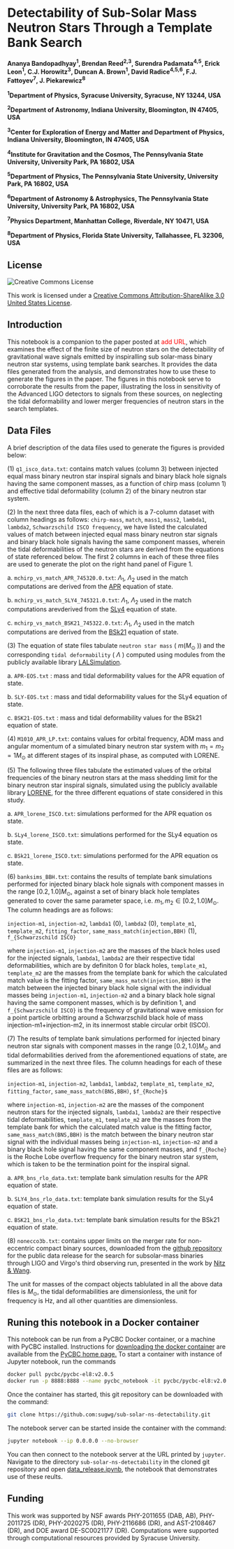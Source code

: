 # Detectability of Sub-Solar Mass Neutron Stars Through a Template Bank Search

**Ananya Bandopadhyay<sup>1</sup>, Brendan Reed<sup>2,3</sup>, Surendra Padamata<sup>4,5</sup>, Erick Leon<sup>1</sup>, C.J. Horowitz<sup>3</sup>, Duncan A. Brown<sup>1</sup>, David Radice<sup>4,5,6</sup>, F.J. Fattoyev<sup>7</sup>, J. Piekarewicz<sup>8</sup>**

**<sup>1</sup>Department of Physics, Syracuse University, Syracuse, NY 13244, USA**

**<sup>2</sup>Department of Astronomy, Indiana University, Bloomington, IN 47405, USA**

**<sup>3</sup>Center for Exploration of Energy and Matter and Department of Physics, Indiana University, Bloomington, IN 47405, USA**

**<sup>4</sup>Institute for Gravitation and the Cosmos, The Pennsylvania State University, University Park, PA 16802, USA**
    
**<sup>5</sup>Department of Physics, The Pennsylvania State University, University Park, PA 16802, USA**

**<sup>6</sup>Department of Astronomy & Astrophysics, The Pennsylvania State University, University Park, PA 16802, USA**

**<sup>7</sup>Physics Department, Manhattan College, Riverdale, NY 10471, USA**

**<sup>8</sup>Department of Physics, Florida State University, Tallahassee, FL 32306, USA**

## License

![Creative Commons License](https://i.creativecommons.org/l/by-sa/3.0/us/88x31.png "Creative Commons License")

This work is licensed under a [Creative Commons Attribution-ShareAlike 3.0 United States License](http://creativecommons.org/licenses/by-sa/3.0/us/).


## Introduction

This notebook is a companion to the paper posted at <span style="color:red;">add URL</span>, which examines the effect of the finite size of neutron stars on the detectability of gravitational wave signals emitted by inspiralling sub solar-mass binary neutron star systems, using template bank searches. It provides the data files generated from the analysis, and demonstrates how to use these to generate the figures in the paper. 
The figures in this notebook serve to corroborate the results from the paper, illustrating the loss in sensitivity of the Advanced LIGO detectors to signals from these sources, on neglecting the tidal deformability and lower merger frequencies of neutron stars in the search templates.

## Data Files

A brief description of the data files used to generate the figures is provided below: 

(1) `q1_isco_data.txt`: contains match values (column 3) between injected equal mass binary neutron star inspiral signals and binary black hole signals having the same component masses, as a function of chirp mass (column 1) and effective tidal deformability (column 2) of the binary neutron star system.  

(2) In the next three data files, each of which is a 7-column dataset with column headings as follows:
`chirp-mass`, `match`, `mass1`, `mass2`, `lambda1`, `lambda2`, `Schwarzschild ISCO frequency`,
we have listed the calculated values of match between injected equal mass binary neutron star signals and binary black hole signals having the same component masses, wherein the tidal deformabilities of the neutron stars are derived from the equations of state referenced below. The first 2 columns in each of these three files are used to generate the plot on the right hand panel of Figure 1.
   
   a. `mchirp_vs_match_APR_745320.0.txt`: $\Lambda_1$, $\Lambda_2$ used in the match computations are derived from the [APR](https://journals.aps.org/prc/abstract/10.1103/PhysRevC.58.1804) equation of state.

   b. `mchirp_vs_match_SLY4_745321.0.txt`: $\Lambda_1$, $\Lambda_2$ used in the match computations arevderived from the [SLy4](https://www.aanda.org/articles/aa/abs/2001/46/aa1755/aa1755.html) equation of state.

   c. `mchirp_vs_match_BSK21_745322.0.txt`: $\Lambda_1$, $\Lambda_2$ used in the match computations are derived from the [BSk21](https://www.aanda.org/articles/aa/full_html/2013/12/aa21697-13/aa21697-13.html) equation of state.
   
(3) The equation of state files tabulate `neutron star mass` ( $m (M_{\odot}$ )) and the corresponding `tidal deformability` ( $\Lambda$ ) computed using modules from the publicly available library [LALSimulation](https://lscsoft.docs.ligo.org/lalsuite/lalsimulation/index.html). 

   a. `APR-EOS.txt` : mass and tidal deformability values for the APR equation of state.
   
   b. `SLY-EOS.txt` : mass and tidal deformability values for the SLy4 equation of state.
   
   c. `BSK21-EOS.txt` : mass and tidal deformability values for the BSk21 equation of state.

(4) `M1010_APR_LP.txt`: contains values for orbital frequency, ADM mass and angular momentum of a simulated binary neutron star system with $m_1 = m_2 = 1 M_{\odot}$ at different stages of its inspiral phase, as computed with LORENE.

(5) The following three files tabulate the estimated values of the orbital frequencies of the binary neutron stars at the mass shedding limit for the binary neutron star inspiral signals, simulated using the publicly available library [LORENE](https://lorene.obspm.fr/), for the three different equations of state considered in this study.
   
   a. `APR_lorene_ISCO.txt`: simulations performed for the APR equation os state.

   b. `SLy4_lorene_ISCO.txt`: simulations performed for the SLy4 equation os state.

   c. `BSk21_lorene_ISCO.txt`: simulations performed for the APR equation os state.
   
(6) `banksims_BBH.txt`: contains the results of template bank simulations performed for injected binary black hole signals with component masses in the range $[0.2,1.0] M_{\odot}$, against a set of binary black hole templates generated to cover the same parameter space, i.e. $m_1,m_2 \in [0.2,1.0] M_{\odot}$. The column headings are as follows:

`injection-m1`,  `injection-m2`, `lambda1` (0), `lambda2` (0), `template_m1`, `template_m2`, `fitting_factor`,  `same_mass_match(injection,BBH)` (1),  `f_{Schwarzschild ISCO}`

where `injection-m1`,  `injection-m2` are the masses of the black holes used for the injected signals, `lambda1`, `lambda2` are their respective tidal deformabilities, which are by definiton 0 for black holes,  `template_m1`, `template_m2` are the masses from the template bank for which the calculated match value is the fitting factor, `same_mass_match(injection,BBH)` is the match between the injected binary black hole signal with the individual masses being `injection-m1`,  `injection-m2` and a binary black hole signal having the same component masses, which is by definition 1,  and `f_{Schwarzschild ISCO}` is the frequency of gravitational wave emission for a point particle orbitting around a Schwarzschild black hole of mass injection-m1+injection-m2, in its innermost stable circular orbit (ISCO). 

(7) The results of template bank simulations performed for injected binary neutron star signals with component masses in the range $[0.2,1.0] M_{\odot}$ and tidal deformabilities derived from the aforementioned equations of state, are summarized in the next three files. The column headings for each of these files are as follows: 

`injection-m1`,  `injection-m2`, `lambda1`, `lambda2`, `template_m1`, `template_m2`, `fitting_factor`,  `same_mass_match(BNS,BBH)`,  `$f_{Roche}$`

where `injection-m1`,  `injection-m2` are the masses of the component neutron stars for the injected signals, `lambda1`, `lambda2` are their respective tidal deformabilities, `template_m1`, `template_m2` are the masses from the template bank for which the calculated match value is the fitting factor, `same_mass_match(BNS,BBH)` is the match between the binary neutron star signal with the individual masses being `injection-m1`,  `injection-m2` and a binary black hole signal having the same component masses, and `f_{Roche}` is the Roche Lobe overflow frequency for the binary neutron star system, which is taken to be the termination point for the inspiral signal.
   
   a. `APR_bns_rlo_data.txt`: template bank simulation results for the APR equation of state.

   b. `SLY4_bns_rlo_data.txt`: template bank simulation results for the SLy4 equation of state.

   c. `BSK21_bns_rlo_data.txt`: template bank simulation results for the BSk21 equation of state.

(8) `nonecco3b.txt`: contains upper limits on the merger rate for non-eccentric compact binary sources, downloaded from the [github repository](https://github.com/gwastro/subsolar-O3-search/blob/master/upper_limits/noneccO3b.txt) for the public data release for the search for subsolar-mass binaries through LIGO and Virgo's third observing run, presented in the work by [Nitz & Wang](https://journals.aps.org/prd/abstract/10.1103/PhysRevD.106.023024).  

The unit for masses of the compact objects tablulated in all the above data files is $M_{\odot}$, the tidal deformabilities are dimensionless, the unit for frequency is Hz, and all other quantities are dimensionless.

## Runing this notebook in a Docker container

This notebook can be run from a PyCBC Docker container, or a machine with PyCBC installed. Instructions for [downloading the docker container](http://gwastro.github.io/pycbc/latest/html/docker.html) are available from the [PyCBC home page.](https://pycbc.org/) To start a container with instance of Jupyter notebook, run the commands
```sh
docker pull pycbc/pycbc-el8:v2.0.5
docker run -p 8888:8888 --name pycbc_notebook -it pycbc/pycbc-el8:v2.0.5 /bin/bash -l
```
Once the container has started, this git repository can be downloaded with the command:
```sh
git clone https://github.com:sugwg/sub-solar-ns-detectability.git
```
The notebook server can be started inside the container with the command:
```sh
jupyter notebook --ip 0.0.0.0 --no-browser
```
You can then connect to the notebook server at the URL printed by ``jupyter``. Navigate to the directory `sub-solar-ns-detectability` in the cloned git repository and open [data_release.ipynb](https://github.com/sugwg/sub-solar-ns-detectability/blob/main/data_release.ipynb), the notebook that demonstrates use of these reults.



## Funding

This work was supported by NSF awards PHY-2011655 (DAB, AB), PHY-2011725 (DR), PHY-2020275 (DR), PHY-2116686 (DR), and AST-2108467 (DR), and DOE award DE-SC0021177 (DR). Computations were supported through computational resources provided by Syracuse University.


